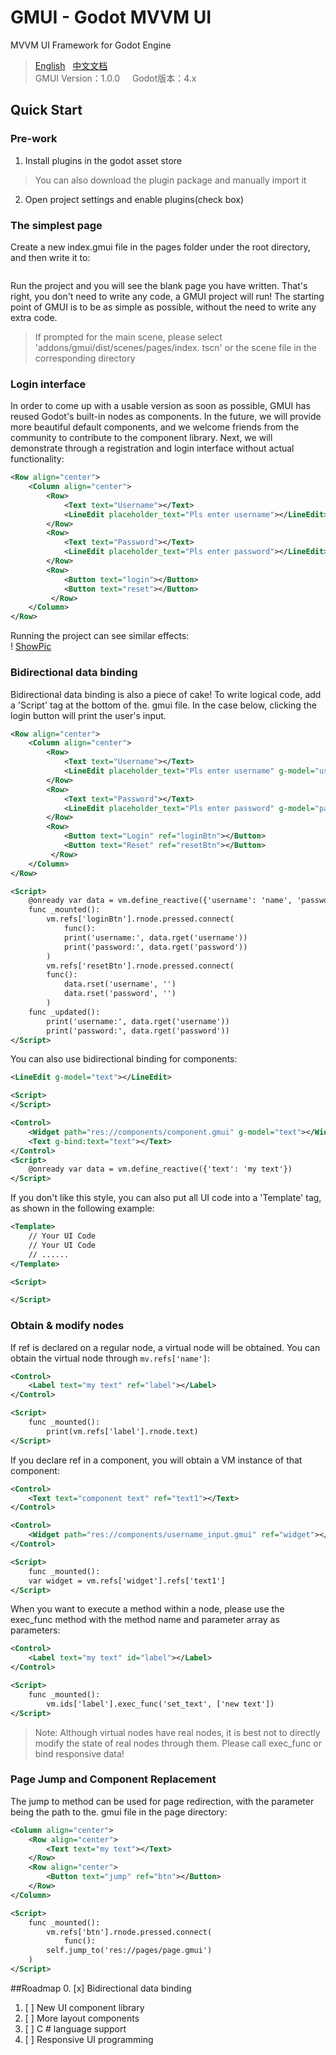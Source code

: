 # GMUI - Godot MVVM UI
MVVM UI Framework for Godot Engine  

> [English](https://github.com/JustDooooIt/GMUI)&nbsp;&nbsp;&nbsp;[中文文档](https://github.com/JustDooooIt/GMUI/blob/master/README.ZH.md)   
> GMUI Version：1.0.0   &nbsp;&nbsp;&nbsp;&nbsp;Godot版本：4.x   

## Quick Start  

### Pre-work  

1. Install plugins in the godot asset store  
> You can also download the plugin package and manually import it  
2. Open project settings and enable plugins(check box)  

### The simplest page  
Create a new index.gmui file in the pages folder under the root directory, and then write it to:   

```xml

```

Run the project and you will see the blank page you have written. That's right, you don't need to write any code, a GMUI project will run! The starting point of GMUI is to be as simple as possible, without the need to write any extra code.  

>If prompted for the main scene, please select 'addons/gmui/dist/scenes/pages/index. tscn' or the scene file in the corresponding directory  

### Login interface
In order to come up with a usable version as soon as possible, GMUI has reused Godot's built-in nodes as components. In the future, we will provide more beautiful default components, and we welcome friends from the community to contribute to the component library. Next, we will demonstrate through a registration and login interface without actual functionality: 

```xml
<Row align="center">
    <Column align="center">
        <Row>
            <Text text="Username"></Text>
            <LineEdit placeholder_text="Pls enter username"></LineEdit>
        </Row>
        <Row>
            <Text text="Password"></Text>
            <LineEdit placeholder_text="Pls enter password"></LineEdit>
        </Row>
        <Row>
            <Button text="login"></Button>
            <Button text="reset"></Button>
         </Row>
    </Column>
</Row>
```

Running the project can see similar effects:  
! [ShowPic](https://s1.ax1x.com/2023/06/14/pCnM956.png)  

### Bidirectional data binding  
Bidirectional data binding is also a piece of cake! To write logical code, add a 'Script' tag at the bottom of the. gmui file. In the case below, clicking the login button will print the user's input.  

```xml
<Row align="center">
    <Column align="center">
        <Row>
            <Text text="Username"></Text>
            <LineEdit placeholder_text="Pls enter username" g-model="username"></LineEdit>
        </Row>
        <Row>
            <Text text="Password"></Text>
            <LineEdit placeholder_text="Pls enter password" g-model="password"></LineEdit>
        </Row>
        <Row>
            <Button text="Login" ref="loginBtn"></Button>
            <Button text="Reset" ref="resetBtn"></Button>
         </Row>
    </Column>
</Row>

<Script>
    @onready var data = vm.define_reactive({'username': 'name', 'password': '123'})
    func _mounted():
        vm.refs['loginBtn'].rnode.pressed.connect(
            func():
            print('username:', data.rget('username'))
            print('password:', data.rget('password'))
        )
        vm.refs['resetBtn'].rnode.pressed.connect(
        func():
            data.rset('username', '')
            data.rset('password', '')
        )
    func _updated():
        print('username:', data.rget('username'))
        print('password:', data.rget('password'))
</Script>
```  


You can also use bidirectional binding for components:  

```xml
<LineEdit g-model="text"></LineEdit>

<Script>
</Script>
```

```xml
<Control>
    <Widget path="res://components/component.gmui" g-model="text"></Widget>
    <Text g-bind:text="text"></Text>
</Control>
<Script>
    @onready var data = vm.define_reactive({'text': 'my text'})
</Script>
```  

If you don't like this style, you can also put all UI code into a 'Template' tag, as shown in the following example:  

```xml
<Template>
    // Your UI Code  
    // Your UI Code  
    // ......  
</Template>

<Script>

</Script>
```

### Obtain & modify nodes
If ref is declared on a regular node, a virtual node will be obtained. You can obtain the virtual node through `mv.refs['name']`:  

```xml
<Control>
    <Label text="my text" ref="label"></Label>
</Control>

<Script>
    func _mounted():
        print(vm.refs['label'].rnode.text)
</Script>
```  

If you declare ref in a component, you will obtain a VM instance of that component:  

```xml
<Control>
    <Text text="component text" ref="text1"></Text>
</Control>
```  

```xml
<Control>
    <Widget path="res://components/username_input.gmui" ref="widget"></Widget>
</Control>

<Script>
    func _mounted():
    var widget = vm.refs['widget'].refs['text1']
</Script>
```   

When you want to execute a method within a node, please use the exec_func method with the method name and parameter array as parameters:  

```xml
<Control>
    <Label text="my text" id="label"></Label>
</Control>

<Script>
    func _mounted():
        vm.ids['label'].exec_func('set_text', ['new text'])
</Script>
```  

> Note: Although virtual nodes have real nodes, it is best not to directly modify the state of real nodes through them. Please call exec_func or bind responsive data!  

### Page Jump and Component Replacement
The jump to method can be used for page redirection, with the parameter being the path to the. gmui file in the page directory:  

```xml
<Column align="center">
    <Row align="center">
        <Text text="my text"></Text>
    </Row>
    <Row align="center">
        <Button text="jump" ref="btn"></Button>
    </Row>
</Column>

<Script>
    func _mounted():
        vm.refs['btn'].rnode.pressed.connect(
            func():
        self.jump_to('res://pages/page.gmui')
    )
</Script>
```  

##Roadmap
0. [x] Bidirectional data binding
1. [ ] New UI component library
2. [ ] More layout components
3. [ ] C # language support
4. [ ] Responsive UI programming